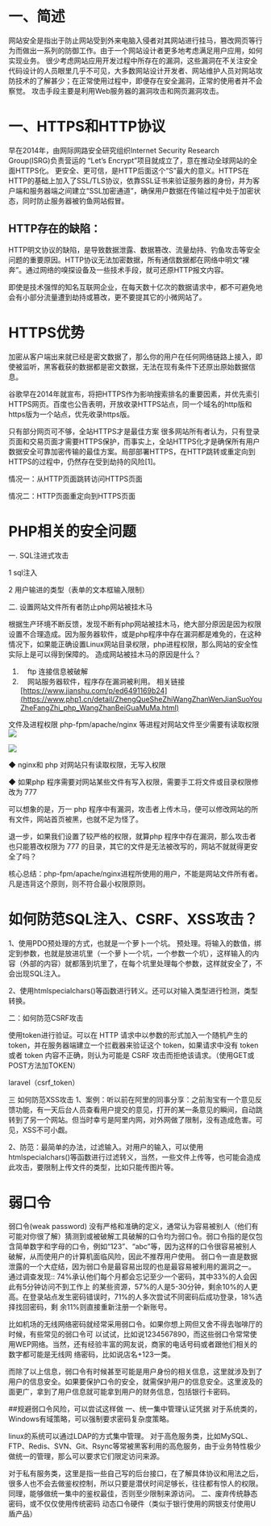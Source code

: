# 一、简述
网站安全是指出于防止网站受到外来电脑入侵者对其网站进行挂马，篡改网页等行为而做出一系列的防御工作。由于一个网站设计者更多地考虑满足用户应用，如何实现业务。
很少考虑网站应用开发过程中所存在的漏洞，这些漏洞在不关注安全代码设计的人员眼里几乎不可见，大多数网站设计开发者、网站维护人员对网站攻防技术的了解甚少；在正常使用过程中，即便存在安全漏洞，正常的使用者并不会察觉。
攻击手段主要是利用Web服务器的漏洞攻击和网页漏洞攻击。


# 一、HTTPS和HTTP协议
早在2014年，由网际网路安全研究组织Internet Security Research Group(ISRG)负责营运的 “Let’s Encrypt”项目就成立了，意在推动全球网站的全面HTTPS化。
更安全、更可信，是HTTP后面这个“S”最大的意义。HTTPS在HTTP的基础上加入了SSL/TLS协议，依靠SSL证书来验证服务器的身份，并为客户端和服务器端之间建立“SSL加密通道”，确保用户数据在传输过程中处于加密状态，同时防止服务器被钓鱼网站假冒。
## HTTP存在的缺陷：
HTTP明文协议的缺陷，是导致数据泄露、数据篡改、流量劫持、钓鱼攻击等安全问题的重要原因。HTTP协议无法加密数据，所有通信数据都在网络中明文“裸奔”。通过网络的嗅探设备及一些技术手段，就可还原HTTP报文内容。


即使是技术强悍的知名互联网企业，在每天数十亿次的数据请求中，都不可避免地会有小部分流量遭到劫持或篡改，更不要提其它的小微网站了。


# HTTPS优势

加密从客户端出来就已经是密文数据了，那么你的用户在任何网络链路上接入，即使被监听，黑客截获的数据都是密文数据，无法在现有条件下还原出原始数据信息。


谷歌早在2014年就宣布，将把HTTPS作为影响搜索排名的重要因素，并优先索引HTTPS网页。百度也公告表明，开放收录HTTPS站点，同一个域名的http版和https版为一个站点，优先收录https版。

只有部分网页可不够，全站HTTPS才是最佳方案
很多网站所有者认为，只有登录页面和交易页面才需要HTTPS保护，而事实上，全站HTTPS化才是确保所有用户数据安全可靠加密传输的最佳方案。局部部署HTTPS，在HTTP跳转或重定向到HTTPS的过程中，仍然存在受到劫持的风险[1]。

情况一：从HTTP页面跳转访问HTTPS页面

情况二：HTTP页面重定向到HTTPS页面

# PHP相关的安全问题
一. SQL注进式攻击

1 sql注入

2 用户输进的类型（表单的文本框输入限制）

二. 设置网站文件所有者防止php网站被挂木马

根据生产环境不断反馈，发现不断有php网站被挂木马，绝大部分原因是因为权限设置不合理造成。因为服务器软件，或是php程序中存在漏洞都是难免的，在这种情况下，如果能正确设置Linux网站目录权限，php进程权限，那么网站的安全性实际上是可以得到保障的。
造成网站被挂木马的原因是什么？
1. 　ftp 连接信息被破解
2. 　网站服务器软件，程序存在漏洞被利用。
相关链接[https://www.jianshu.com/p/ed6491169b24](https://www.php1.cn/detail/ZhengQueSheZhiWangZhanWenJianSuoYouZheFangZhi_php_WangZhanBeiGuaMuMa.html)

文件及进程权限
php-fpm/apache/nginx 等进程对网站文件至少需要有读取权限	
![](http://s7.51cto.com/wyfs01/M00/0E/C6/wKioJlGurbSAbfp8AACTy1jz-uE204.jpg)

![](http://s6.51cto.com/wyfs01/M00/0E/C8/wKioOVGurbWhNbwBAAEVuJZgWOM720.jpg)

◆ nginx和 php 对网站只有读取权限，无写入权限


◆ 如果php 程序需要对网站某些文件有写入权限，需要手工将文件或目录权限修改为 777


可以想象的是，万一 php 
程序中有漏洞，攻击者上传木马，便可以修改网站的所有文件，网站首页被黑，也就不足为怪了。


退一步，如果我们设置了较严格的权限，就算php 程序中存在漏洞，那么攻击者也只能篡改权限为 777 
的目录，其它的文件是无法被改写的，网站不就就得更安全了吗？

核心总结：php-fpm/apache/nginx进程所使用的用户，不能是网站文件所有者。 凡是违背这个原则，则不符合最小权限原则。

# 如何防范SQL注入、CSRF、XSS攻击？

1、使用PDO预处理的方式，也就是一个萝卜一个坑。
预处理。将输入的数值，绑定到参数，也就是放进坑里（一个萝卜一个坑，一个参数一个坑），这样输入的内容（外部的内容）就都落到坑里了，在每个坑里处理每个参数，这样就安全了，不会出现SQL注入。


2、使用htmlspecialchars()等函数进行转义。还可以对输入类型进行检测，类型转换。


二：如何防范CSRF攻击


使用token进行验证。可以在 HTTP 请求中以参数的形式加入一个随机产生的 token，并在服务器端建立一个拦截器来验证这个 token，如果请求中没有 token 或者 token 内容不正确，则认为可能是 CSRF 攻击而拒绝该请求。（使用GET或POST方法加TOKEN）

laravel（csrf_token）


三 如何防范XSS攻击
1、案例：听以前在阿里的同事分享：之前淘宝有一个意见反馈功能，有一天后台人员查看用户提交的意见，打开的某一条意见的瞬间，自动跳转到了另一个网站。但当时幸亏是阿里内网，对外网做了限制，没有造成危害。可见，XSS不可小觑。


2、防范：最简单的办法，过滤输入。对用户的输入，可以使用htmlspecialchars()等函数进行过滤转义，当然，一些文件上传等，也可能会造成此攻击，要限制上传文件的类型，比如只能传图片等。


# 弱口令
弱口令(weak password) 没有严格和准确的定义，通常认为容易被别人（他们有可能对你很了解）猜测到或被破解工具破解的口令均为弱口令。弱口令指的是仅包含简单数字和字母的口令，例如“123”、“abc”等，因为这样的口令很容易被别人破解，从而使用户的计算机面临风险，因此不推荐用户使用。
弱口令一直是数据泄露的一个大症结，因为弱口令是最容易出现的也是最容易被利用的漏洞之一。
通过调查发现::
74%承认他们每个月都会忘记至少一个密码，其中33%的人会因此有5分钟访问不到工作上 的某些资源，57%的人是5-30分钟，剩余10%的人更高。在登录站点发生密码错误时，71%的人多次尝试不同密码后成功登录，18%选择找回密码，剩 余11%则直接重新注册一个新账号。

比如机场的无线网络密码就经常采用弱口令。如果你想上网但又舍不得去咖啡厅的时候，有些常见的弱口令可 以试试，比如说1234567890，而这些弱口令常常使用WEP网络。当然，还有经验丰富的网友说，商家的电话号码或者跟他们相关的数字都可能是无线网 络密码，比如说店名+123一类。

而除了以上信息，弱口令有时候甚至可能是用户身份的相关信息，这里就涉及到了用户的信息安全。如果要保护口令的安全，就需保护用户的信息安全。这里波及的面更广，拿到了用户信息就可能拿到用户的财务信息，包括银行卡密码。

##规避弱口令风险，可以尝试这样做
一、统一集中管理认证凭据
对于系统类的，Windows有域策略，可以强制要求密码复杂度策略。

linux的系统可以通过LDAP的方式集中管理。
对于高危服务类，比如MySQL、FTP、Redis、SVN、Git、Rsync等常被黑客利用的高危服务，由于业务特性极少做统一的管理，那么可以要求它们限定访问来源。

对于私有服务类，这里是指一些自己写的后台接口，在了解具体协议和用法之后，很多人也不会去做鉴权控制，所以只要是潜伏时间足够长，往往都有惊人的权限。同理，能够做统一集中的鉴权最佳，否则至少限制来源访问。
二、废弃传统静态密码，或不仅仅使用传统密码
动态口令硬件（类似于银行使用的网银支付使用U盾产品）